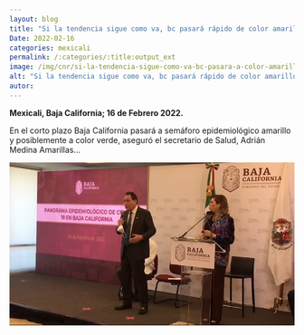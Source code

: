```yaml
---
layout: blog
title: "Si la tendencia sigue como va, bc pasará rápido de color amarillo a verde"
Date: 2022-02-16
categories: mexicali
permalink: /:categories/:title:output_ext
image: /img/cnr/si-la-tendencia-sigue-como-va-bc-pasara-a-color-amarillo.png
alt: "Si la tendencia sigue como va, bc pasará rápido de color amarillo a verde"
autor:
---
```


**Mexicali, Baja California; 16 de Febrero 2022.** 

En el corto plazo Baja California pasará a semáforo epidemiológico amarillo y posiblemente a color verde, aseguró el secretario de Salud, Adrián Medina Amarillas…

<div id="carouselExampleSlidesOnly" class="carousel slide" data-ride="carousel">
  <div class="carousel-inner">
    <div class="carousel-item active">
       <img class="d-block w-100" src="/img/cnr/si-la-tendencia-sigue-como-va-bc-pasara-a-color-amarillo.png" loading="lazy"  alt="Si la tendencia sigue como va, bc pasará rápido de color amarillo a verde">
    </div>
  </div>
</div>